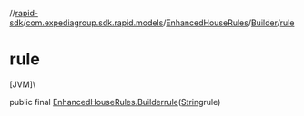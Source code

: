 //[rapid-sdk](../../../../index.md)/[com.expediagroup.sdk.rapid.models](../../index.md)/[EnhancedHouseRules](../index.md)/[Builder](index.md)/[rule](rule.md)

# rule

[JVM]\

public final [EnhancedHouseRules.Builder](index.md)[rule](rule.md)([String](https://docs.oracle.com/javase/8/docs/api/java/lang/String.html)rule)
